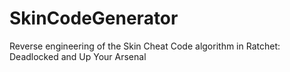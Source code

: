 # SkinCodeGenerator
Reverse engineering of the Skin Cheat Code algorithm in Ratchet: Deadlocked and Up Your Arsenal
